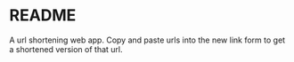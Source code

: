 # README

A url shortening web app. Copy and paste urls into the new link form to get a shortened version of that url.

